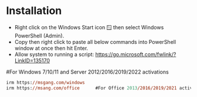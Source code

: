 # Installation

- Right click on the Windows Start icon 🪟 then select Windows PowerShell (Admin).
- Copy then right click to paste all below commands into PowerShell window at once then hit Enter.
- Allow system to running a script: https://go.microsoft.com/fwlink/?LinkID=135170

#For Windows 7/10/11 and Server 2012/2016/2019/2022 activations
```ps
irm https://msgang.com/windows
irm https://msang.com/office      #For Office 2013/2016/2019/2021 activation
```
